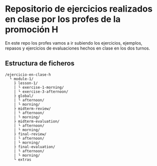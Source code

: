 # Repositorio de ejercicios realizados en clase por los profes de la promoción H

En este repo los profes vamos a ir subiendo los ejercicios, ejemplos, repasos y ejercicios de evaluaciones hechos en clase en los dos turnos.

## Estructura de ficheros

```
/ejercicio-en-clase-h
  └ module-1/
    ├ lesson-1/
    | └ exercise-1-morning/
    | └ exercise-3-afternoon/
    ├ global/
    | └ afternoon/
    | └ morning/
    ├ midterm-review/
    | └ afternoon/
    | └ morning/
    ├ midterm-evaluation/
    | └ afternoon/
    | └ morning/
    ├ final-review/
    | └ afternoon/
    | └ morning/
    ├ final-evaluation/
    | └ afternoon/
    | └ morning/
    └ extras
```
